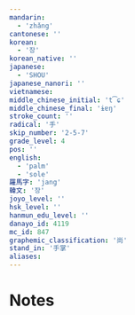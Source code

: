 ```yaml
---
mandarin:
  - 'zhǎng'
cantonese: ''
korean:
  - '장'
korean_native: ''
japanese:
  - 'SHOU'
japanese_nanori: ''
vietnamese:
middle_chinese_initial: 't͡ɕ'
middle_chinese_final: 'ɨɐŋ'
stroke_count: ''
radical: '手'
skip_number: '2-5-7'
grade_level: 4
pos: ''
english:
  - 'palm'
  - 'sole'
羅馬字: 'jang'
韓文: '장'
joyo_level: ''
hsk_level: ''
hanmun_edu_level: ''
danayo_id: 4119
mc_id: 847
graphemic_classification: '尚'
stand_in: '手掌'
aliases:
---
```


# Notes
